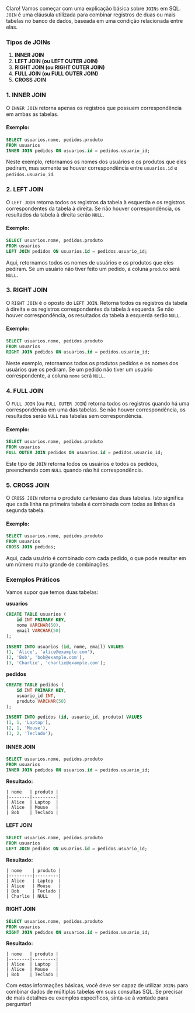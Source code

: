 Claro! Vamos começar com uma explicação básica sobre `JOINs` em SQL. `JOIN` é uma cláusula utilizada para combinar registros de duas ou mais tabelas no banco de dados, baseada em uma condição relacionada entre elas.

### Tipos de JOINs

1. **INNER JOIN**
2. **LEFT JOIN (ou LEFT OUTER JOIN)**
3. **RIGHT JOIN (ou RIGHT OUTER JOIN)**
4. **FULL JOIN (ou FULL OUTER JOIN)**
5. **CROSS JOIN**

### 1. INNER JOIN

O `INNER JOIN` retorna apenas os registros que possuem correspondência em ambas as tabelas.

#### Exemplo:
```sql
SELECT usuarios.nome, pedidos.produto
FROM usuarios
INNER JOIN pedidos ON usuarios.id = pedidos.usuario_id;
```
Neste exemplo, retornamos os nomes dos usuários e os produtos que eles pediram, mas somente se houver correspondência entre `usuarios.id` e `pedidos.usuario_id`.

### 2. LEFT JOIN

O `LEFT JOIN` retorna todos os registros da tabela à esquerda e os registros correspondentes da tabela à direita. Se não houver correspondência, os resultados da tabela à direita serão `NULL`.

#### Exemplo:
```sql
SELECT usuarios.nome, pedidos.produto
FROM usuarios
LEFT JOIN pedidos ON usuarios.id = pedidos.usuario_id;
```
Aqui, retornamos todos os nomes de usuários e os produtos que eles pediram. Se um usuário não tiver feito um pedido, a coluna `produto` será `NULL`.

### 3. RIGHT JOIN

O `RIGHT JOIN` é o oposto do `LEFT JOIN`. Retorna todos os registros da tabela à direita e os registros correspondentes da tabela à esquerda. Se não houver correspondência, os resultados da tabela à esquerda serão `NULL`.

#### Exemplo:
```sql
SELECT usuarios.nome, pedidos.produto
FROM usuarios
RIGHT JOIN pedidos ON usuarios.id = pedidos.usuario_id;
```
Neste exemplo, retornamos todos os produtos pedidos e os nomes dos usuários que os pediram. Se um pedido não tiver um usuário correspondente, a coluna `nome` será `NULL`.

### 4. FULL JOIN

O `FULL JOIN` (ou `FULL OUTER JOIN`) retorna todos os registros quando há uma correspondência em uma das tabelas. Se não houver correspondência, os resultados serão `NULL` nas tabelas sem correspondência.

#### Exemplo:
```sql
SELECT usuarios.nome, pedidos.produto
FROM usuarios
FULL OUTER JOIN pedidos ON usuarios.id = pedidos.usuario_id;
```
Este tipo de `JOIN` retorna todos os usuários e todos os pedidos, preenchendo com `NULL` quando não há correspondência.

### 5. CROSS JOIN

O `CROSS JOIN` retorna o produto cartesiano das duas tabelas. Isto significa que cada linha na primeira tabela é combinada com todas as linhas da segunda tabela.

#### Exemplo:
```sql
SELECT usuarios.nome, pedidos.produto
FROM usuarios
CROSS JOIN pedidos;
```
Aqui, cada usuário é combinado com cada pedido, o que pode resultar em um número muito grande de combinações.

### Exemplos Práticos

Vamos supor que temos duas tabelas:

**usuarios**
```sql
CREATE TABLE usuarios (
    id INT PRIMARY KEY,
    nome VARCHAR(50),
    email VARCHAR(50)
);

INSERT INTO usuarios (id, nome, email) VALUES
(1, 'Alice', 'alice@example.com'),
(2, 'Bob', 'bob@example.com'),
(3, 'Charlie', 'charlie@example.com');
```

**pedidos**
```sql
CREATE TABLE pedidos (
    id INT PRIMARY KEY,
    usuario_id INT,
    produto VARCHAR(50)
);

INSERT INTO pedidos (id, usuario_id, produto) VALUES
(1, 1, 'Laptop'),
(2, 1, 'Mouse'),
(3, 2, 'Teclado');
```

#### INNER JOIN
```sql
SELECT usuarios.nome, pedidos.produto
FROM usuarios
INNER JOIN pedidos ON usuarios.id = pedidos.usuario_id;
```
**Resultado:**
```
| nome   | produto |
|--------|---------|
| Alice  | Laptop  |
| Alice  | Mouse   |
| Bob    | Teclado |
```

#### LEFT JOIN
```sql
SELECT usuarios.nome, pedidos.produto
FROM usuarios
LEFT JOIN pedidos ON usuarios.id = pedidos.usuario_id;
```
**Resultado:**
```
| nome    | produto |
|---------|---------|
| Alice   | Laptop  |
| Alice   | Mouse   |
| Bob     | Teclado |
| Charlie | NULL    |
```

#### RIGHT JOIN
```sql
SELECT usuarios.nome, pedidos.produto
FROM usuarios
RIGHT JOIN pedidos ON usuarios.id = pedidos.usuario_id;
```
**Resultado:**
```
| nome   | produto |
|--------|---------|
| Alice  | Laptop  |
| Alice  | Mouse   |
| Bob    | Teclado |
```

Com estas informações básicas, você deve ser capaz de utilizar `JOINs` para combinar dados de múltiplas tabelas em suas consultas SQL. Se precisar de mais detalhes ou exemplos específicos, sinta-se à vontade para perguntar!